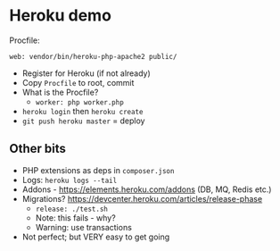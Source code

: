 # Heroku demo
Procfile:
```
web: vendor/bin/heroku-php-apache2 public/
```

 - Register for Heroku (if not already)
 - Copy `Procfile` to root, commit
 - What is the Procfile?
   - `worker: php worker.php`
 - `heroku login` then `heroku create`
 - `git push heroku master` = deploy

## Other bits
 - PHP extensions as deps in `composer.json`
 - Logs: `heroku logs --tail`
 - Addons - https://elements.heroku.com/addons (DB, MQ, Redis etc.)
 - Migrations? https://devcenter.heroku.com/articles/release-phase
   - `release: ./test.sh`
   - Note: this fails - why?
   - Warning: use transactions
 - Not perfect; but VERY easy to get going
